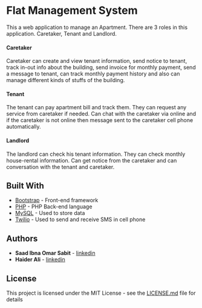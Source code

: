 # Flat Management System

This a web application to manage an Apartment. There are 3 roles in this application. Caretaker, Tenant and Landlord.

#### Caretaker
Caretaker can create and view tenant information, send notice to tenant, track in-out info about the building, send invoice for monthly payment, send a message to tenant, can track monthly payment history and also can manage different kinds of stuffs of the building. 

#### Tenant
The tenant can pay apartment bill and track them. They can request any service from caretaker if needed. Can chat with the caretaker via online and if the caretaker is not online then message sent to the caretaker cell phone automatically.

#### Landlord
The landlord can check his tenant information. They can check monthly house-rental information. Can get notice from the caretaker and can conversation with the tenant and caretaker.



## Built With

* [Bootstrap](https://getbootstrap.com/) - Front-end framework
* [PHP](https://www.php.net/) - PHP Back-end language
* [MySQL](https://www.mysql.com/) - Used to store data
* [Twilio](https://www.twilio.com/docs/api) - Used to  send and receive SMS in cell phone 



## Authors

* **Saad Ibna Omar Sabit** - [linkedin](https://www.linkedin.com/in/sabit/)
* **Haider Ali** - [linkedin](https://www.linkedin.com/in/haideralibd/)

## License

This project is licensed under the MIT License - see the [LICENSE.md](LICENSE) file for details
